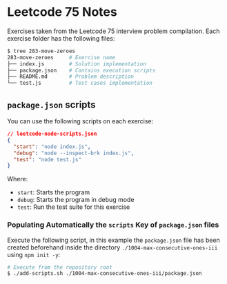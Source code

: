 # Leetcode 75 Notes
Exercises taken from the Leetcode 75 interview problem compilation. Each exercise folder has the
following files:
```sh
$ tree 283-move-zeroes 
283-move-zeroes     # Exercise name
├── index.js        # Solution implementation
├── package.json    # Contains execution scripts
├── README.md       # Problem description
└── test.js         # Test cases implementation

```

## `package.json` scripts
You can use the following scripts on each exercise:
```json
// leetcode-node-scripts.json
{
  "start": "node index.js",
  "debug": "node --inspect-brk index.js",
  "test": "node test.js"
}

```

Where:
- `start`: Starts the program
- `debug`: Starts the program in debug mode
- `test`: Run the test suite for this exercise

### Populating Automatically the `scripts` Key of `package.json` files
Execute the following script, in this example the `package.json` file has been created beforehand
inside the directory `./1004-max-consecutive-ones-iii` using `npm init -y`:
```sh
# Execute from the repository root
$ ./add-scripts.sh ./1004-max-consecutive-ones-iii/package.json

```

